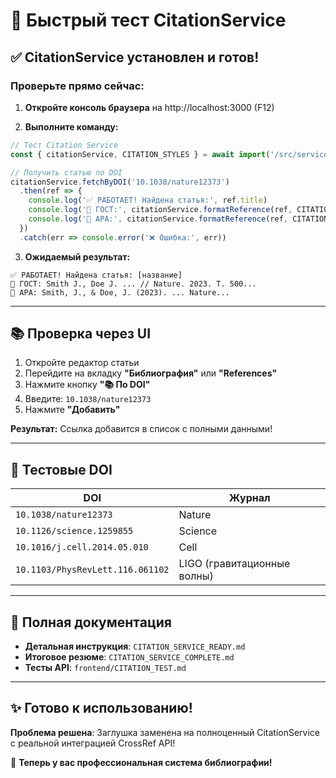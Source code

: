 # 🧪 Быстрый тест CitationService

## ✅ CitationService установлен и готов!

### Проверьте прямо сейчас:

1. **Откройте консоль браузера** на http://localhost:3000 (F12)

2. **Выполните команду:**
```javascript
// Тест Citation Service
const { citationService, CITATION_STYLES } = await import('/src/services/citationService.js')

// Получить статью по DOI
citationService.fetchByDOI('10.1038/nature12373')
  .then(ref => {
    console.log('✅ РАБОТАЕТ! Найдена статья:', ref.title)
    console.log('📝 ГОСТ:', citationService.formatReference(ref, CITATION_STYLES.GOST_NUMERIC, 'ru'))
    console.log('📝 APA:', citationService.formatReference(ref, CITATION_STYLES.APA, 'en'))
  })
  .catch(err => console.error('❌ Ошибка:', err))
```

3. **Ожидаемый результат:**
```
✅ РАБОТАЕТ! Найдена статья: [название]
📝 ГОСТ: Smith J., Doe J. ... // Nature. 2023. Т. 500...
📝 APA: Smith, J., & Doe, J. (2023). ... Nature...
```

---

## 📚 Проверка через UI

1. Откройте редактор статьи
2. Перейдите на вкладку **"Библиография"** или **"References"**
3. Нажмите кнопку **"📚 По DOI"**
4. Введите: `10.1038/nature12373`
5. Нажмите **"Добавить"**

**Результат:** Ссылка добавится в список с полными данными!

---

## 🎯 Тестовые DOI

| DOI | Журнал |
|-----|--------|
| `10.1038/nature12373` | Nature |
| `10.1126/science.1259855` | Science |
| `10.1016/j.cell.2014.05.010` | Cell |
| `10.1103/PhysRevLett.116.061102` | LIGO (гравитационные волны) |

---

## 📖 Полная документация

- **Детальная инструкция**: `CITATION_SERVICE_READY.md`
- **Итоговое резюме**: `CITATION_SERVICE_COMPLETE.md`
- **Тесты API**: `frontend/CITATION_TEST.md`

---

## ✨ Готово к использованию!

**Проблема решена**: Заглушка заменена на полноценный CitationService с реальной интеграцией CrossRef API!

🎉 **Теперь у вас профессиональная система библиографии!**




